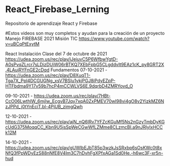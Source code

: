 # React_Firebase_Lerning
Repositorio de aprendizaje React y Firebase

#Estos videos son muy completos y ayudan para la creación de un proyecto
Manejo FIREBASE 2021 Misión TIC
https://www.youtube.com/watch?v=uBCqPtExytM

React
Instalación Clase del 7 de octubre de 2021
https://udea.zoom.us/rec/play/iJeiuvC5P6WfbwYgtD-A0sPvqZLrcr7sLDizDUiW06rBTKQ7XEbFpbG5CLgddvIt9EAz1cK_py8GRT2X.4LAujRYFnGE2cDqd
Fundamentos 
07-10-2021 - https://udea.zoom.us/rec/play/D8XuqT1-Tga7X_Ppl4DCGUGNg_xsV7BSIu1ykjPGJ8iPdyEZpP-HTFbdma9Y17v59b7hcP4mCCWLVS6E.9dqrbD4ZMRYovd_O

09-10-2021 - https://udea.zoom.us/rec/play/7HBt-CcO06LwthlW_6mjIw_EcgvB7Jqy7xqA0ZxPMEV70wI98vi4gO8v2YizkMZ6NzJPPd_j0tYnEciT.bl-4PjUB_zimgQwh

12-10-2021 - https://udea.zoom.us/rec/play/ajN_nQ6IRv7YFZcKGuMf5Ns2nGzyTmbDyKGcUdG375MoqqCC_Kbn9U5jsSpWeCGwWfLZMme8CLzmcBI.a9nJRlyIxHCCk12M

14-10-2021 - https://udea.zoom.us/rec/play/gUWlbEJbT85p3wzkJsSRxbp6sOsKWc0t8xNfQ3fPpWDyEzS88nNfE8V4Im3C7hDvhFgXPfxAGa1Sd0He.-h6wc3F-xr5n-hud
